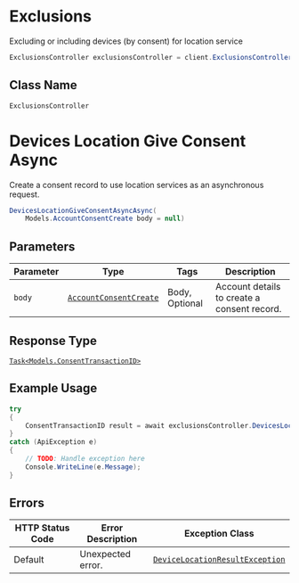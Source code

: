 # Exclusions

Excluding or including devices (by consent) for location service

```csharp
ExclusionsController exclusionsController = client.ExclusionsController;
```

## Class Name

`ExclusionsController`


# Devices Location Give Consent Async

Create a consent record to use location services as an asynchronous request.

```csharp
DevicesLocationGiveConsentAsyncAsync(
    Models.AccountConsentCreate body = null)
```

## Parameters

| Parameter | Type | Tags | Description |
|  --- | --- | --- | --- |
| `body` | [`AccountConsentCreate`](../../doc/models/account-consent-create.md) | Body, Optional | Account details to create a consent record. |

## Response Type

[`Task<Models.ConsentTransactionID>`](../../doc/models/consent-transaction-id.md)

## Example Usage

```csharp
try
{
    ConsentTransactionID result = await exclusionsController.DevicesLocationGiveConsentAsyncAsync();
}
catch (ApiException e)
{
    // TODO: Handle exception here
    Console.WriteLine(e.Message);
}
```

## Errors

| HTTP Status Code | Error Description | Exception Class |
|  --- | --- | --- |
| Default | Unexpected error. | [`DeviceLocationResultException`](../../doc/models/device-location-result-exception.md) |

